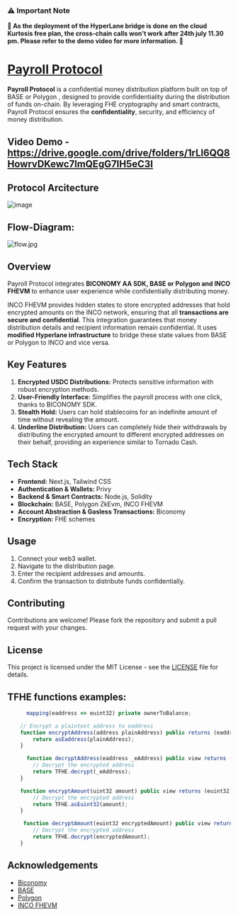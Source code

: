 ### ⚠️ **Important Note**

**🚨 As the deployment of the HyperLane bridge is done on the cloud Kurtosis free plan, the cross-chain calls won't work after 24th july 11.30 pm. Please refer to the demo video for more information. 🚨**

# [Payroll Protocol](https://t.me/payrollprotocolbot)

**Payroll Protocol** is a confidential money distribution platform built on top of BASE or Polygon , designed to provide confidentiality during the distribution of funds on-chain. By leveraging FHE cryptography and smart contracts, Payroll Protocol ensures the **confidentiality**, security, and efficiency of money distribution.

## Video Demo - https://drive.google.com/drive/folders/1rLl6QQ8HowrvDKewc7lmQEgG7IH5eC3I

## Protocol Arcitecture 
![image](https://github.com/TechieeGeeeks/PayRoll_Protocol/assets/99035115/f47981a2-395b-4c38-9f6b-47addb97732d)

## Flow-Diagram:
![flow.jpg](https://cdn.dorahacks.io/static/files/190774c66d9b0c61478004b4beda3ee1.jpg)

## Overview

Payroll Protocol integrates **BICONOMY AA SDK, BASE or Polygon and INCO FHEVM** to enhance user experience while confidentially distributing money.

INCO FHEVM provides hidden states to store encrypted addresses that hold encrypted amounts on the INCO network, ensuring that all **transactions are secure and confidential**. This integration guarantees that money distribution details and recipient information remain confidential. It uses **modified Hyperlane infrastructure** to bridge these state values from BASE or Polygon to INCO and vice versa.

## Key Features

1. **Encrypted USDC Distributions:** Protects sensitive information with robust encryption methods.
2. **User-Friendly Interface:** Simplifies the payroll process with one click, thanks to BICONOMY SDK.
3. **Stealth Hold:** Users can hold stablecoins for an indefinite amount of time without revealing the amount.
4. **Underline Distribution:** Users can completely hide their withdrawals by distributing the encrypted amount to different encrypted addresses on their behalf, providing an experience similar to Tornado Cash.

## Tech Stack

- **Frontend:** Next.js, Tailwind CSS
- **Authentication & Wallets:** Privy
- **Backend & Smart Contracts:** Node.js, Solidity
- **Blockchain:** BASE, Polygon ZkEvm, INCO FHEVM
- **Account Abstraction & Gasless Transactions:** Biconomy
- **Encryption:** FHE schemes


## Usage

1. Connect your web3 wallet.
2. Navigate to the distribution page.
3. Enter the recipient addresses and amounts.
4. Confirm the transaction to distribute funds confidentially.

## Contributing

Contributions are welcome! Please fork the repository and submit a pull request with your changes.

## License

This project is licensed under the MIT License - see the [LICENSE](LICENSE) file for details.

## TFHE functions examples: 
```javascript
      mapping(eaddress => euint32) private ownerToBalance;

    // Encrypt a plaintext address to eaddress
    function encryptAddress(address plainAddress) public returns (eaddress) {
        return asEaddress(plainAddress);
    }

      function decryptAddress(eaddress _eAddress) public view returns (address) {
        // Decrypt the encrypted address
        return TFHE.decrypt(_eAddress);
    }

    function encryptAmount(uint32 amount) public view returns (euint32) {
        // Decrypt the encrypted address
        return TFHE.asEuint32(amount);
    }

     function decryptAmount(euint32 encryptedAmount) public view returns (uint32) {
        // Decrypt the encrypted address
        return TFHE.decrypt(encryptedAmount);
    }
```

## Acknowledgements

- [Biconomy](https://www.biconomy.io/)
- [BASE](https://base.org/)
- [Polygon](https://polygon.technology/polygon-zkevm)
- [INCO FHEVM](https://inco.org/)
